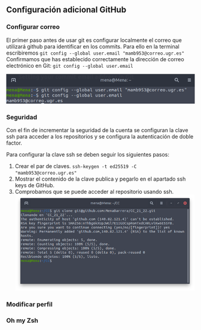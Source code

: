 ## Configuración adicional GitHub

### Configurar correo
El primer paso antes de usar git es configurar localmente el correo que utilizará github para identificar en los commits. Para ello en la terminal escribiremos
`git config --global user.email "mamb953@correo.ugr.es"` 
Confirmamos que has establecido correctamente la dirección de correo electrónico en Git:
`git config --global user.email` 

![img](https://github.com/MenaBarrera/CC_21_22/blob/main/documentacion/img/correo_git.png)
### Seguridad
Con el fin de incrementar la seguridad de la cuenta se configuran la clave ssh para acceder a los repositorios y se configura la autenticación de doble factor.

Para configurar la clave ssh se deben seguir los siguientes pasos:
1. Crear el par de claves. `ssh-keygen -t ed25519 -C "mamb953@correo.ugr.es" `
2. Mostrar el contenido de la clave publica y pegarlo en el apartado ssh keys de GitHub.
3. Comprobamos que se puede acceder al repositorio usando ssh.
![img](https://raw.githubusercontent.com/MenaBarrera/CC_21_22/main/documentacion/img/clone%20ssh.png)

### Modificar perfil


### Oh my Zsh
